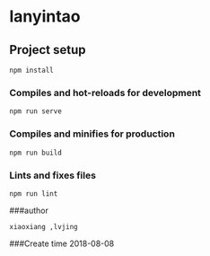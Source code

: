 # lanyintao

## Project setup
```
npm install
```

### Compiles and hot-reloads for development
```
npm run serve
```

### Compiles and minifies for production
```
npm run build
```

### Lints and fixes files
```
npm run lint
```
###author
```
xiaoxiang ,lvjing
```
###Create time
2018-08-08
